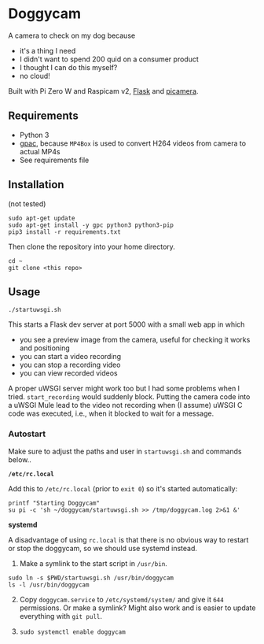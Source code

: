 # Doggycam

A camera to check on my dog because

* it's a thing I need
* I didn't want to spend 200 quid on a consumer product
* I thought I can do this myself?
* no cloud!

Built with Pi Zero W and Raspicam v2, [Flask](https://flask.palletsprojects.com/en/1.1.x/) and [picamera](https://picamera.readthedocs.io).

## Requirements

* Python 3
* [gpac](https://github.com/gpac/gpac), because `MP4Box` is used to convert H264 videos from camera to actual MP4s
* See requirements file

## Installation

(not tested)

```
sudo apt-get update
sudo apt-get install -y gpc python3 python3-pip
pip3 install -r requirements.txt
```

Then clone the repository into your home directory.

```
cd ~
git clone <this repo>
```

## Usage

```
./startuwsgi.sh
```

This starts a Flask dev server at port 5000 with a small web app in which

* you see a preview image from the camera, useful for checking it works and positioning
* you can start a video recording
* you can stop a recording video
* you can view recorded videos

A proper uWSGI server might work too but I had some problems when I tried. `start_recording` would suddenly block. Putting the camera code into a uWSGI Mule lead to the video not recording when (I assume) uWSGI C code was executed, i.e., when it blocked to wait for a message.

### Autostart

Make sure to adjust the paths and user in `startuwsgi.sh` and commands below..

**`/etc/rc.local`**

Add this to `/etc/rc.local` (prior to `exit 0`) so it's started automatically:

```
printf "Starting Doggycam"
su pi -c 'sh ~/doggycam/startuwsgi.sh >> /tmp/doggycam.log 2>&1 &'
```

**systemd**

A disadvantage of using `rc.local` is that there is no obvious way to restart or stop the doggycam, so we should use systemd instead.

1) Make a symlink to the start script in `/usr/bin`.

```
sudo ln -s $PWD/startuwsgi.sh /usr/bin/doggycam
ls -l /usr/bin/doggycam
```

2) Copy `doggycam.service` to `/etc/systemd/system/` and give it `644` permissions. Or make a symlink? Might also work and is easier to update everything with `git pull`.

3) `sudo systemctl enable doggycam`
